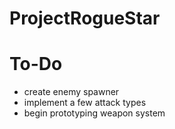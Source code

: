 # ProjectRogueStar

# To-Do
* create enemy spawner
* implement a few attack types
* begin prototyping weapon system
